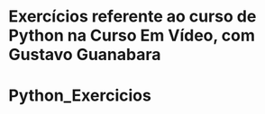 # Exercícios referente ao curso de Python na Curso Em Vídeo, com Gustavo Guanabara
# Python_Exercicios
